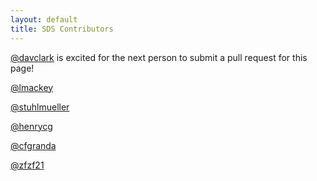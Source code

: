 ```yaml
---
layout: default
title: SDS Contributors
---
```

[@davclark](https://github.com/davclark) is excited for
the next person to submit a pull request for this page!

[@lmackey](https://github.com/lmackey)

[@stuhlmueller](https://github.com/stuhlmueller)

[@henrycg](http://www.henrycg.com/)

[@cfgranda](https://github.com/cfgranda)

[@zfzf21](https://github.com/zfzf21)
